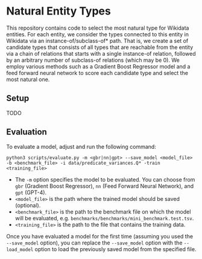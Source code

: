 # Natural Entity Types

This repository contains code to select the most natural type for Wikidata entities.
For each entity, we consider the types connected to this entity in Wikidata via an instance-of/subclass-of* path.
That is, we create a set of candidate types that consists of all types that are reachable from the entity via a chain
of relations that starts with a single instance-of relation, followed by an arbitrary number of subclass-of relations
(which may be 0).
We employ various methods such as a Gradient Boost Regressor model and a feed forward neural network to score each
candidate type and select the most natural one.

## Setup

TODO

## Evaluation

To evaluate a model, adjust and run the following command:

    python3 scripts/evaluate.py -m <gbr|nn|gpt> --save_model <model_file> -b <benchmark_file> -i data/predicate_variances.Q* -train <training_file>

- The `-m` option specifies the model to be evaluated. You can choose from `gbr` (Gradient Boost Regressor),
`nn` (Feed Forward Neural Network), and `gpt` (GPT-4).
- `<model_file>` is the path where the trained model should be saved (optional).
- `<benchmark_file>` is the path to the benchmark file on which the model will be evaluated, e.g.
`benchmarks/benchmarks/mini_benchmark.test.tsv`.
- `<training_file>` is the path to the file that contains the training data.

Once you have evaluated a model for the first time (assuming you used the `--save_model` option), you can replace
the `--save_model` option with the `--load_model` option to load the previously saved model from the specified file.